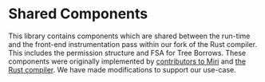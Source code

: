 # Shared Components
This library contains components which are shared between the run-time and the front-end instrumentation pass within our fork of the Rust compiler. This includes the permission structure and FSA for Tree Borrows. These components were originally implemented by [contributors to Miri](https://github.com/rust-lang/miri/commits/master/src/borrow_tracker) and [the Rust compiler](https://github.com/rust-lang/rust/commits/master/compiler/rustc_abi/src/lib.rs). We have made modifications to support our use-case. 
